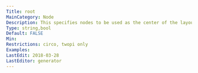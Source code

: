 ```yaml
---
Title: root
MainCategory: Node
Description: This specifies nodes to be used as the center of the layout and the root of the generated spanning tree.
Type: string,bool
Default: FALSE
Min: 
Restrictions: circo, twopi only
Examples: 
LastEdit: 2018-03-28
LastEditor: generator
---
```



